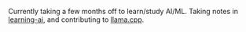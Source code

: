 Currently taking a few months off to learn/study AI/ML. Taking notes in [learning-ai](https://github.com/danbev/learning-ai/?tab=readme-ov-file#learning-ai), and contributing to [llama.cpp](https://github.com/ggerganov/llama.cpp).
